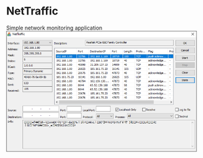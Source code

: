 # NetTraffic
Simple network monitoring application
![alt tag](https://github.com/landroo/NetTraffic/blob/main/image.png)
